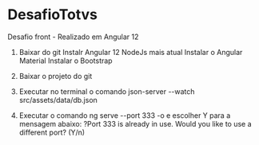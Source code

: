 # DesafioTotvs
Desafio front - Realizado em Angular 12

1. Baixar do git
Instalr Angular 12
NodeJs mais atual
Instalar o Angular Material
Instalar o Bootstrap


1. Baixar o projeto do git
2. Executar no terminal o comando json-server --watch src/assets/data/db.json
3. Executar o comando ng serve --port 333 -o e escolher Y para a mensagem abaixo:
     ?Port 333 is already in use.
     Would you like to use a different port? (Y/n)

